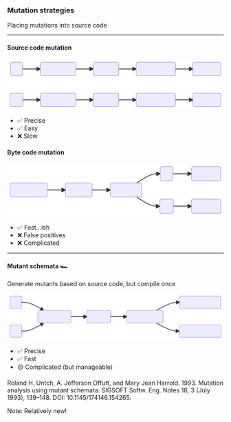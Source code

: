 ### Mutation strategies

Placing mutations into source code

---

<div class="kc-columns kc-gap5">

<div class="fragment semi-fade-out" data-fragment-index="1">

#### Source code mutation

![Source code mutation](/img/source-code-mutation.svg)

- ✅ Precise
- ✅ Easy
- ❌ Slow

</div>
<div class="fragment custom semi-fade-in" data-fragment-index="1">

#### Byte code mutation

![Byte code mutation](/img/byte-code-mutation.svg)

- ✅ Fast...ish
- ❌ False positives
- ❌ Complicated

</div>

</div>

---

#### Mutant schemata 🏎

Generate mutants based on source code, but compile once

![Mutant schemata](/img/mutant-schemata-mutation.svg)

* ✅ Precise
* ✅ Fast
* 🟡 Complicated (but manageable)

Roland H. Untch, A. Jefferson Offutt, and Mary Jean Harrold. 1993. Mutation analysis using mutant schemata. SIGSOFT Softw. Eng. Notes 18, 3 (July 1993), 139–148. DOI: 10.1145/174146.154265.
<!-- .element: class="kc-smallest" -->

Note: Relatively new!
